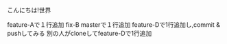 こんにちは!世界

feature-Aで１行追加
fix-B
masterで１行追加
 feature-Dで1行追加し,commit & pushしてみる
 別の人がcloneしてfeature-Dで1行追加
